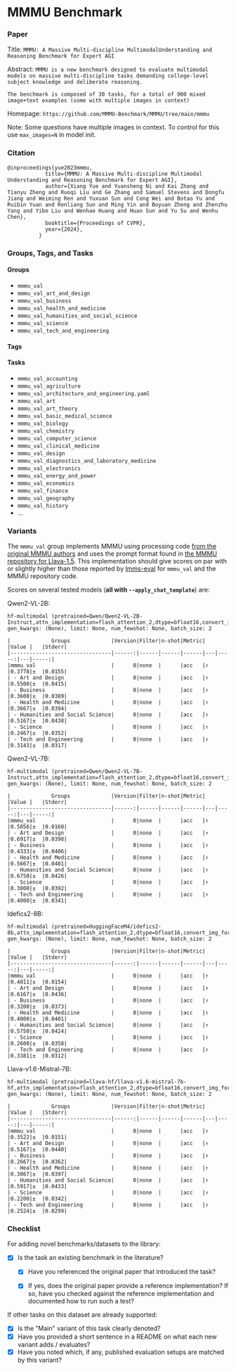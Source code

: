 # MMMU Benchmark

### Paper

Title: `MMMU: A Massive Multi-discipline MultimodalUnderstanding and Reasoning Benchmark for Expert AGI`

Abstract: `MMMU is a new benchmark designed to evaluate multimodal models on massive multi-discipline tasks demanding college-level subject knowledge and deliberate reasoning.`

`The benchmark is composed of 30 tasks, for a total of 900 mixed image+text examples (some with multiple images in context)`

Homepage: `https://github.com/MMMU-Benchmark/MMMU/tree/main/mmmu`

Note: Some questions have multiple images in context. To control for this use `max_images=N` in model init.

### Citation

```
@inproceedings{yue2023mmmu,
            title={MMMU: A Massive Multi-discipline Multimodal Understanding and Reasoning Benchmark for Expert AGI},
            author={Xiang Yue and Yuansheng Ni and Kai Zhang and Tianyu Zheng and Ruoqi Liu and Ge Zhang and Samuel Stevens and Dongfu Jiang and Weiming Ren and Yuxuan Sun and Cong Wei and Botao Yu and Ruibin Yuan and Renliang Sun and Ming Yin and Boyuan Zheng and Zhenzhu Yang and Yibo Liu and Wenhao Huang and Huan Sun and Yu Su and Wenhu Chen},
            booktitle={Proceedings of CVPR},
            year={2024},
          }
```

### Groups, Tags, and Tasks

#### Groups

* `mmmu_val`
* `mmmu_val_art_and_design`
* `mmmu_val_business`
* `mmmu_val_health_and_medicine`
* `mmmu_val_humanities_and_social_science`
* `mmmu_val_science`
* `mmmu_val_tech_and_engineering`

#### Tags


#### Tasks

* `mmmu_val_accounting`
* `mmmu_val_agriculture`
* `mmmu_val_architecture_and_engineering.yaml`
* `mmmu_val_art`
* `mmmu_val_art_theory`
* `mmmu_val_basic_medical_science`
* `mmmu_val_biology`
* `mmmu_val_chemistry`
* `mmmu_val_computer_science`
* `mmmu_val_clinical_medicine`
* `mmmu_val_design`
* `mmmu_val_diagnostics_and_laboratory_medicine`
* `mmmu_val_electronics`
* `mmmu_val_energy_and_power`
* `mmmu_val_economics`
* `mmmu_val_finance`
* `mmmu_val_geography`
* `mmmu_val_history`
* ...

### Variants

The `mmmu_val` group implements MMMU using processing code [from the original MMMU authors](https://github.com/MMMU-Benchmark/MMMU/tree/main/mmmu) and uses the prompt format found in [the MMMU repository for Llava-1.5](https://github.com/MMMU-Benchmark/MMMU/blob/main/mmmu/configs/llava1.5.yaml). This implementation should give scores on par with or slightly higher than those reported by [lmms-eval](https://github.com/EvolvingLMMs-Lab/lmms-eval/tree/main/lmms_eval/tasks/mmmu) for `mmmu_val` and the MMMU repository code.

Scores on several tested models (**all with `--apply_chat_template`**) are:

Qwen2-VL-2B:
```
hf-multimodal (pretrained=Qwen/Qwen2-VL-2B-Instruct,attn_implementation=flash_attention_2,dtype=bfloat16,convert_img_format=True), gen_kwargs: (None), limit: None, num_fewshot: None, batch_size: 2
```
```
|             Groups             |Version|Filter|n-shot|Metric|   |Value |   |Stderr|
|--------------------------------|------:|------|------|------|---|-----:|---|-----:|
|mmmu_val                        |      0|none  |      |acc   |↑  |0.3778|±  |0.0155|
| - Art and Design               |      0|none  |      |acc   |↑  |0.5500|±  |0.0415|
| - Business                     |      0|none  |      |acc   |↑  |0.3600|±  |0.0389|
| - Health and Medicine          |      0|none  |      |acc   |↑  |0.3667|±  |0.0394|
| - Humanities and Social Science|      0|none  |      |acc   |↑  |0.5167|±  |0.0438|
| - Science                      |      0|none  |      |acc   |↑  |0.2467|±  |0.0352|
| - Tech and Engineering         |      0|none  |      |acc   |↑  |0.3143|±  |0.0317|
```

Qwen2-VL-7B:
```
hf-multimodal (pretrained=Qwen/Qwen2-VL-7B-Instruct,attn_implementation=flash_attention_2,dtype=bfloat16,convert_img_format=True), gen_kwargs: (None), limit: None, num_fewshot: None, batch_size: 2
```
```
|             Groups             |Version|Filter|n-shot|Metric|   |Value |   |Stderr|
|--------------------------------|------:|------|------|------|---|-----:|---|-----:|
|mmmu_val                        |      0|none  |      |acc   |↑  |0.5056|±  |0.0160|
| - Art and Design               |      0|none  |      |acc   |↑  |0.6917|±  |0.0398|
| - Business                     |      0|none  |      |acc   |↑  |0.4333|±  |0.0406|
| - Health and Medicine          |      0|none  |      |acc   |↑  |0.5667|±  |0.0401|
| - Humanities and Social Science|      0|none  |      |acc   |↑  |0.6750|±  |0.0426|
| - Science                      |      0|none  |      |acc   |↑  |0.3800|±  |0.0392|
| - Tech and Engineering         |      0|none  |      |acc   |↑  |0.4000|±  |0.0341|
```

Idefics2-8B:

```
hf-multimodal (pretrained=HuggingFaceM4/idefics2-8b,attn_implementation=flash_attention_2,dtype=bfloat16,convert_img_format=True,max_images=2), gen_kwargs: (None), limit: None, num_fewshot: None, batch_size: 2
```
```
|             Groups             |Version|Filter|n-shot|Metric|   |Value |   |Stderr|
|--------------------------------|------:|------|------|------|---|-----:|---|-----:|
|mmmu_val                        |      0|none  |      |acc   |↑  |0.4011|±  |0.0154|
| - Art and Design               |      0|none  |      |acc   |↑  |0.6167|±  |0.0436|
| - Business                     |      0|none  |      |acc   |↑  |0.3200|±  |0.0373|
| - Health and Medicine          |      0|none  |      |acc   |↑  |0.4000|±  |0.0401|
| - Humanities and Social Science|      0|none  |      |acc   |↑  |0.5750|±  |0.0424|
| - Science                      |      0|none  |      |acc   |↑  |0.2600|±  |0.0358|
| - Tech and Engineering         |      0|none  |      |acc   |↑  |0.3381|±  |0.0312|
```

Llava-v1.6-Mistral-7B:
```
hf-multimodal (pretrained=llava-hf/llava-v1.6-mistral-7b-hf,attn_implementation=flash_attention_2,dtype=bfloat16,convert_img_format=True), gen_kwargs: (None), limit: None, num_fewshot: None, batch_size: 2
```
```
|             Groups             |Version|Filter|n-shot|Metric|   |Value |   |Stderr|
|--------------------------------|------:|------|------|------|---|-----:|---|-----:|
|mmmu_val                        |      0|none  |      |acc   |↑  |0.3522|±  |0.0151|
| - Art and Design               |      0|none  |      |acc   |↑  |0.5167|±  |0.0440|
| - Business                     |      0|none  |      |acc   |↑  |0.2667|±  |0.0362|
| - Health and Medicine          |      0|none  |      |acc   |↑  |0.3867|±  |0.0397|
| - Humanities and Social Science|      0|none  |      |acc   |↑  |0.5917|±  |0.0433|
| - Science                      |      0|none  |      |acc   |↑  |0.2200|±  |0.0342|
| - Tech and Engineering         |      0|none  |      |acc   |↑  |0.2524|±  |0.0299|
```



### Checklist

For adding novel benchmarks/datasets to the library:
* [x] Is the task an existing benchmark in the literature?
  * [x] Have you referenced the original paper that introduced the task?
  * [x] If yes, does the original paper provide a reference implementation? If so, have you checked against the reference implementation and documented how to run such a test?


If other tasks on this dataset are already supported:
* [x] Is the "Main" variant of this task clearly denoted?
* [x] Have you provided a short sentence in a README on what each new variant adds / evaluates?
* [x] Have you noted which, if any, published evaluation setups are matched by this variant?
